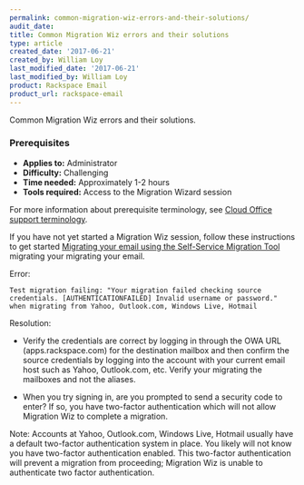 ```yaml
---
permalink: common-migration-wiz-errors-and-their-solutions/
audit_date:
title: Common Migration Wiz errors and their solutions
type: article
created_date: '2017-06-21'
created_by: William Loy
last_modified_date: '2017-06-21'
last_modified_by: William Loy
product: Rackspace Email
product_url: rackspace-email
---
```

Common Migration Wiz errors and their solutions.

### Prerequisites

- **Applies to:** Administrator
- **Difficulty:** Challenging
- **Time needed:** Approximately 1-2 hours
- **Tools required:** Access to the Migration Wizard session

For more information about prerequisite terminology, see [Cloud Office support terminology](/how-to/cloud-office-support-terminology/).

If you have not yet started a Migration Wiz session, follow these instructions to get started [Migrating your email using the Self-Service Migration Tool](/how-to/migrate-your-email-by-using-the-self-service-migration-tool/) migrating your migrating your email.

Error:

`Test migration failing: "Your migration failed checking source credentials. [AUTHENTICATIONFAILED] Invalid username or password." when migrating from Yahoo, Outlook.com, Windows Live, Hotmail`

Resolution:

- Verify the credentials are correct by logging in through the OWA URL (apps.rackspace.com) for the destination mailbox and then confirm the source credentials by logging into the account with your current email host such as Yahoo, Outlook.com, etc. Verify your migrating the mailboxes and not the aliases.

- When you try signing in, are you prompted to send a security code to enter? If so, you have two-factor authentication which will not allow Migration Wiz to complete a  migration.

Note: Accounts at Yahoo, Outlook.com, Windows Live, Hotmail usually have a default two-factor authentication system in place. You likely will not know you have two-factor authentication enabled. This two-factor authentication will prevent a migration from proceeding; Migration Wiz is unable to  authenticate two factor authentication.
